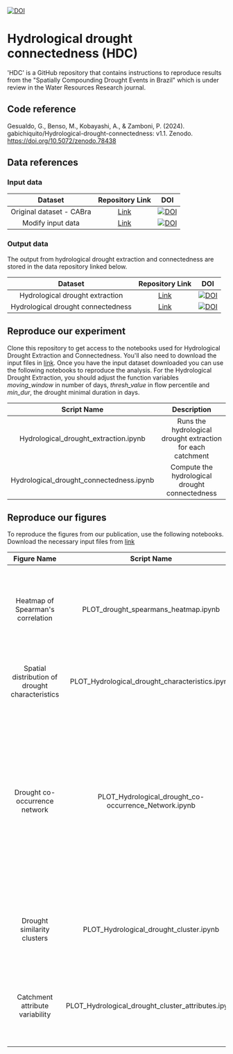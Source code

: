 
[![DOI](https://sandbox.zenodo.org/badge/DOI/10.5072/zenodo.78438.svg)](https://handle.stage.datacite.org/10.5072/zenodo.78438)

# Hydrological drought connectedness (HDC)
'HDC' is a GitHub repository that contains instructions to reproduce results from the "Spatially Compounding Drought Events in Brazil" which is under review in the Water Resources Research journal.

## Code reference
Gesualdo, G., Benso, M., Kobayashi, A., & Zamboni, P. (2024). gabichiquito/Hydrological-drought-connectedness: v1.1. Zenodo. https://doi.org/10.5072/zenodo.78438

## Data references
### Input data
|       Dataset       |               Repository Link                |               DOI                |
|:-------------------:|:--------------------------------------------:|:--------------------------------:|
|  Original dataset - CABra             | [Link](https://zenodo.org/records/7612350)         | [![DOI](https://zenodo.org/badge/DOI/10.5281/zenodo.7612350.svg)](https://doi.org/10.5281/zenodo.7612350)|
|  Modify input data            |   [Link](https://sandbox.zenodo.org/records/78423)       | [![DOI](https://sandbox.zenodo.org/badge/DOI/10.5072/zenodo.78423.svg)](https://handle.stage.datacite.org/10.5072/zenodo.78423)|

### Output data
The output from hydrological drought extraction and connectedness are stored in the data repository linked below.

|       Dataset       |                                Repository Link                                |                   DOI                   |
|:-------------------:|:-----------------------------------------------------------------------------:|:---------------------------------------:|
|Hydrological drought extraction    |  [Link](https://sandbox.zenodo.org/records/78423)|[![DOI](https://sandbox.zenodo.org/badge/DOI/10.5072/zenodo.78423.svg)](https://handle.stage.datacite.org/10.5072/zenodo.78423)|
|Hydrological drought connectedness | [Link](https://sandbox.zenodo.org/records/78423)|[![DOI](https://sandbox.zenodo.org/badge/DOI/10.5072/zenodo.78423.svg)](https://handle.stage.datacite.org/10.5072/zenodo.78423)|


## Reproduce our experiment
Clone this repository to get access to the notebooks used for Hydrological Drought Extraction and Connectedness. You'll also need to download the input files in [link](https://sandbox.zenodo.org/records/78423). Once you have the input dataset downloaded you can use the following notebooks to reproduce the analysis. For the Hydrological Drought Extraction, you should adjust the function variables <em>moving_window</em> in number of days, <em>thresh_value</em> in flow percentile and <em>min_dur</em>, the drought minimal duration in days.  

|                Script Name                 |                                Description                                 |
|:------------------------------------------:|:--------------------------------------------------------------------------:|
|Hydrological_drought_extraction.ipynb | Runs the hydrological drought extraction for each catchment                |
|Hydrological_drought_connectedness.ipynb    | Compute the hydrological drought connectedness                             |

## Reproduce our figures
To reproduce the figures from our publication, use the following notebooks. Download the necessary input files from [link](https://sandbox.zenodo.org/records/78423)

| Figure Name |                Script Name                 |                                  Description                                   | 
|:--------------:|:------------------------------------------:|:------------------------------------------------------------------------------:|
| Heatmap of Spearman's correlation  |PLOT_drought_spearmans_heatmap.ipynb | Reproduce the Heatmap of Spearman's correlation between drought characteristics and different catchment attributes|
| Spatial distribution of drought characteristics  |PLOT_Hydrological_drought_characteristics.ipynb | Reproduce the maps for spatial distribution for each drought characteristics|
| Drought co-occurrence network  | PLOT_Hydrological_drought_co-occurrence_Network.ipynb | Reproduce the map of the co-occurrence network. The lines represent drought connectedness between catchments, and the catchment nodes are colored according to the mean number of connected events a catchment experiences per year|
| Drought similarity clusters  | PLOT_Hydrological_drought_cluster.ipynb | Reproduce the map of drought similarity cluster, based on the hierarchical clustering|
| Catchment attribute variability  |PLOT_Hydrological_drought_cluster_attributes.ipynb | Reproduce the boxplot of drought and catchment attribute variability across drought similarity clusters|



